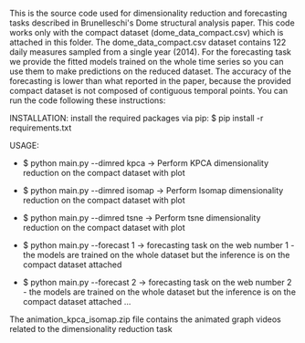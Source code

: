 This is the source code used for dimensionality reduction and forecasting tasks described in Brunelleschi's Dome structural analysis paper. 
This code works only with the compact dataset (dome_data_compact.csv) which is attached in this folder.
The dome_data_compact.csv dataset contains 122 daily measures sampled from a single year (2014).
For the forecasting task we provide the fitted models trained on the whole time series so you can use them to make predictions on the reduced dataset.
The accuracy of the forecasting is lower than what reported in the paper, because the provided compact dataset is not composed of contiguous temporal points.
You can run the code following these instructions:

INSTALLATION:
install the required packages via pip: 
$ pip install -r requirements.txt


USAGE:
- $ python main.py --dimred kpca -> Perform KPCA dimensionality reduction on the compact dataset with plot
- $ python main.py --dimred isomap -> Perform Isomap dimensionality reduction on the compact dataset with plot
- $ python main.py --dimred tsne -> Perform tsne dimensionality reduction on the compact dataset with plot

- $ python main.py --forecast 1 -> forecasting task on the web number 1 - the models are trained on the whole dataset but the inference is on the compact dataset attached
- $ python main.py --forecast 2 -> forecasting task on the web number 2 - the models are trained on the whole dataset but the inference is on the compact dataset attached
...


The animation_kpca_isomap.zip file contains the animated graph videos related to the dimensionality reduction task
